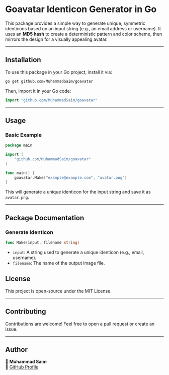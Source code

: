 # Goavatar Identicon Generator in Go

This package provides a simple way to generate unique, symmetric identicons based on an input string (e.g., an email address or username). It uses an **MD5 hash** to create a deterministic pattern and color scheme, then mirrors the design for a visually appealing avatar.

---

## Installation

To use this package in your Go project, install it via:

```sh
go get github.com/MuhammadSaim/goavatar
```

Then, import it in your Go code:

```go
import "github.com/MuhammadSaim/goavatar"
```

---

## Usage

### **Basic Example**

```go
package main

import (
    "github.com/MuhammadSaim/goavatar"
)

func main() {
    goavatar.Make("example@example.com", "avatar.png")
}
```

This will generate a unique identicon for the input string and save it as `avatar.png`.

---

## Package Documentation

### **Generate Identicon**

```go
func Make(input, filename string)
```

- `input`: A string used to generate a unique identicon (e.g., email, username).
- `filename`: The name of the output image file.


## License
This project is open-source under the MIT License.

---

## Contributing
Contributions are welcome! Feel free to open a pull request or create an issue.

---

## Author
👤 **Muhammad Saim**  
🔗 [GitHub Profile](https://github.com/MuhammadSaim)
